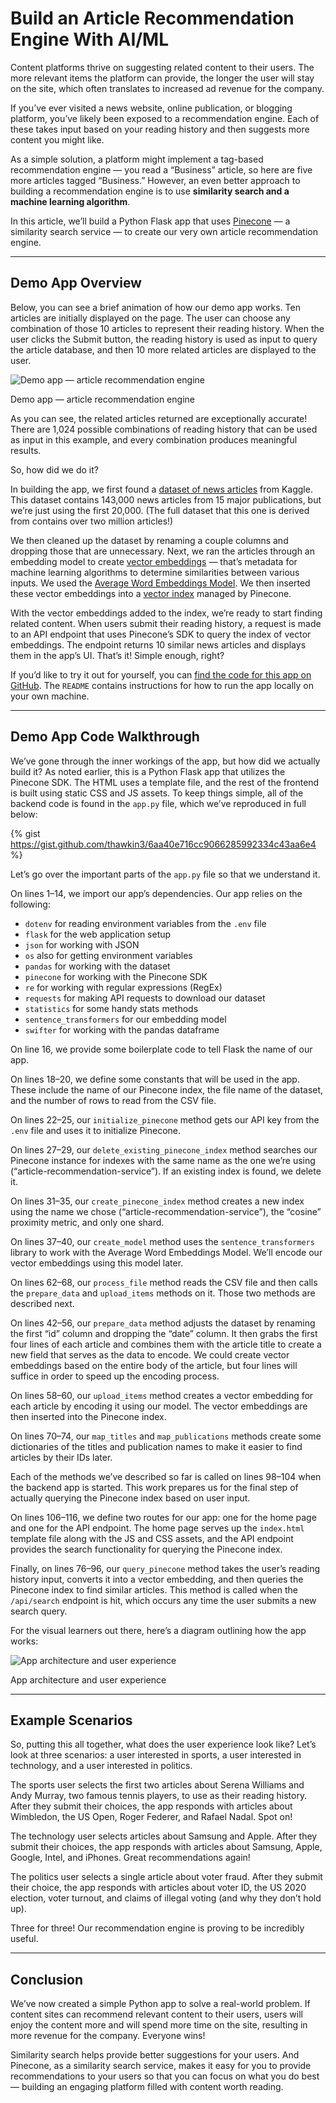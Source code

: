 # Build an Article Recommendation Engine With AI/ML

Content platforms thrive on suggesting related content to their users. The more relevant items the platform can provide, the longer the user will stay on the site, which often translates to increased ad revenue for the company.

If you’ve ever visited a news website, online publication, or blogging platform, you’ve likely been exposed to a recommendation engine. Each of these takes input based on your reading history and then suggests more content you might like.

As a simple solution, a platform might implement a tag-based recommendation engine — you read a “Business” article, so here are five more articles tagged “Business.” However, an even better approach to building a recommendation engine is to use **similarity search and a machine learning algorithm**.

In this article, we’ll build a Python Flask app that uses [Pinecone](https://www.pinecone.io/) — a similarity search service — to create our very own article recommendation engine.

---

## Demo App Overview

Below, you can see a brief animation of how our demo app works. Ten articles are initially displayed on the page. The user can choose any combination of those 10 articles to represent their reading history. When the user clicks the Submit button, the reading history is used as input to query the article database, and then 10 more related articles are displayed to the user.

![Demo app — article recommendation engine](https://dev-to-uploads.s3.amazonaws.com/uploads/articles/4igohqgreys8pn5gx1m9.gif)
<figcaption>Demo app — article recommendation engine</figcaption>

As you can see, the related articles returned are exceptionally accurate! There are 1,024 possible combinations of reading history that can be used as input in this example, and every combination produces meaningful results.

So, how did we do it?

In building the app, we first found a [dataset of news articles](https://www.kaggle.com/snapcrack/all-the-news) from Kaggle. This dataset contains 143,000 news articles from 15 major publications, but we’re just using the first 20,000. (The full dataset that this one is derived from contains over two million articles!)

We then cleaned up the dataset by renaming a couple columns and dropping those that are unnecessary. Next, we ran the articles through an embedding model to create [vector embeddings](https://www.pinecone.io/learn/vector-embeddings/) — that’s metadata for machine learning algorithms to determine similarities between various inputs. We used the [Average Word Embeddings Model](https://nlp.stanford.edu/projects/glove/). We then inserted these vector embeddings into a [vector index](https://www.pinecone.io/learn/vector-database/) managed by Pinecone.

With the vector embeddings added to the index, we’re ready to start finding related content. When users submit their reading history, a request is made to an API endpoint that uses Pinecone’s SDK to query the index of vector embeddings. The endpoint returns 10 similar news articles and displays them in the app’s UI. That’s it! Simple enough, right?

If you’d like to try it out for yourself, you can [find the code for this app on GitHub](https://github.com/thawkin3/article-recommendation-service). The `README` contains instructions for how to run the app locally on your own machine.

---

## Demo App Code Walkthrough

We’ve gone through the inner workings of the app, but how did we actually build it? As noted earlier, this is a Python Flask app that utilizes the Pinecone SDK. The HTML uses a template file, and the rest of the frontend is built using static CSS and JS assets. To keep things simple, all of the backend code is found in the `app.py` file, which we’ve reproduced in full below:

{% gist https://gist.github.com/thawkin3/6aa40e716cc9066285992334c43aa6e4 %}

Let’s go over the important parts of the `app.py` file so that we understand it.

On lines 1–14, we import our app’s dependencies. Our app relies on the following:

* `dotenv` for reading environment variables from the `.env` file
* `flask` for the web application setup
* `json` for working with JSON
* `os` also for getting environment variables
* `pandas` for working with the dataset
* `pinecone` for working with the Pinecone SDK
* `re` for working with regular expressions (RegEx)
* `requests` for making API requests to download our dataset
* `statistics` for some handy stats methods
* `sentence_transformers` for our embedding model
* `swifter` for working with the pandas dataframe

On line 16, we provide some boilerplate code to tell Flask the name of our app.

On lines 18–20, we define some constants that will be used in the app. These include the name of our Pinecone index, the file name of the dataset, and the number of rows to read from the CSV file.

On lines 22–25, our `initialize_pinecone` method gets our API key from the `.env` file and uses it to initialize Pinecone.

On lines 27–29, our `delete_existing_pinecone_index` method searches our Pinecone instance for indexes with the same name as the one we’re using (“article-recommendation-service”). If an existing index is found, we delete it.

On lines 31–35, our `create_pinecone_index` method creates a new index using the name we chose (“article-recommendation-service”), the “cosine” proximity metric, and only one shard.

On lines 37–40, our `create_model` method uses the `sentence_transformers` library to work with the Average Word Embeddings Model. We’ll encode our vector embeddings using this model later.

On lines 62–68, our `process_file` method reads the CSV file and then calls the `prepare_data` and `upload_items` methods on it. Those two methods are described next.

On lines 42–56, our `prepare_data` method adjusts the dataset by renaming the first “id” column and dropping the “date” column. It then grabs the first four lines of each article and combines them with the article title to create a new field that serves as the data to encode. We could create vector embeddings based on the entire body of the article, but four lines will suffice in order to speed up the encoding process.

On lines 58–60, our `upload_items` method creates a vector embedding for each article by encoding it using our model. The vector embeddings are then inserted into the Pinecone index.

On lines 70–74, our `map_titles` and `map_publications` methods create some dictionaries of the titles and publication names to make it easier to find articles by their IDs later.

Each of the methods we’ve described so far is called on lines 98–104 when the backend app is started. This work prepares us for the final step of actually querying the Pinecone index based on user input.

On lines 106–116, we define two routes for our app: one for the home page and one for the API endpoint. The home page serves up the `index.html` template file along with the JS and CSS assets, and the API endpoint provides the search functionality for querying the Pinecone index.

Finally, on lines 76–96, our `query_pinecone` method takes the user’s reading history input, converts it into a vector embedding, and then queries the Pinecone index to find similar articles. This method is called when the `/api/search` endpoint is hit, which occurs any time the user submits a new search query.

For the visual learners out there, here’s a diagram outlining how the app works:

![App architecture and user experience](https://dev-to-uploads.s3.amazonaws.com/uploads/articles/ucbyjqyvu49vcivme2j1.png)
<figcaption>App architecture and user experience</figcaption>

---

## Example Scenarios

So, putting this all together, what does the user experience look like? Let’s look at three scenarios: a user interested in sports, a user interested in technology, and a user interested in politics.

The sports user selects the first two articles about Serena Williams and Andy Murray, two famous tennis players, to use as their reading history. After they submit their choices, the app responds with articles about Wimbledon, the US Open, Roger Federer, and Rafael Nadal. Spot on!

The technology user selects articles about Samsung and Apple. After they submit their choices, the app responds with articles about Samsung, Apple, Google, Intel, and iPhones. Great recommendations again!

The politics user selects a single article about voter fraud. After they submit their choice, the app responds with articles about voter ID, the US 2020 election, voter turnout, and claims of illegal voting (and why they don’t hold up).

Three for three! Our recommendation engine is proving to be incredibly useful.

---

## Conclusion

We’ve now created a simple Python app to solve a real-world problem. If content sites can recommend relevant content to their users, users will enjoy the content more and will spend more time on the site, resulting in more revenue for the company. Everyone wins!

Similarity search helps provide better suggestions for your users. And Pinecone, as a similarity search service, makes it easy for you to provide recommendations to your users so that you can focus on what you do best — building an engaging platform filled with content worth reading.
